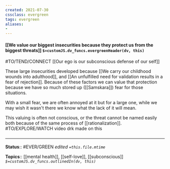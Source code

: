 ```yaml
---
created: 2021-07-30
cssclass: evergreen
tags: evergreen
aliases:
- 
---
```


#### [[We value our biggest insecurities because they protect us from the biggest threats]] `$=customJS.dv_funcs.evergreenHeader(dv, this)`

#TO/TEND/CONNECT [[Our ego is our subconscious defense of our self]]

These large insecurities developed because [[We carry our childhood wounds into adulthood]], and [[An unfulfilled need for validation results in a fear of rejection]]. Because of these factors we can value that protection because we have so much stored up ([[Samskara]]) fear for those situations. 

With a small fear, we are often annoyed at it but for a large one, while we may wish it wasn't there we know what the lack of it will mean.

This valuing is often not conscious, or the threat cannot be named easily both because of the same process of [[rationalization]].
#TO/EXPLORE/WATCH video drk made on this
### <hr class="footnote"/>

**Status**:: #EVER/GREEN 
*edited `=this.file.mtime`*

**Topics**:: [[mental health]], [[self-love]], [[subconscious]]
*`$=customJS.dv_funcs.outlinedIn(dv, this)`*

